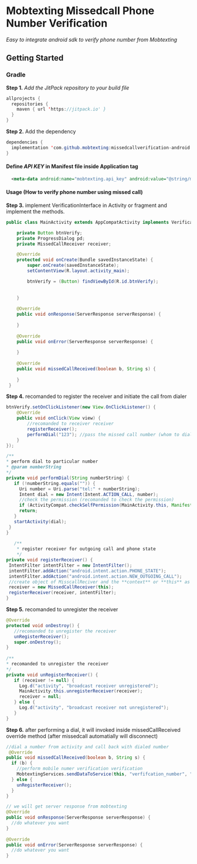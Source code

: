# Mobtexting Missedcall Phone Number Verification
_Easy to integrate android sdk to verify phone number from Mobtexting_
## Getting Started
### Gradle
**Step 1.** _Add the JitPack repository to your build file_
```java
allprojects {
  repositories {
    maven { url 'https://jitpack.io' }
  }
}
```
**Step 2.** Add the dependency
```java
dependencies {
  implementation 'com.github.mobtexting:missedcallverification-android:-SNAPSHOT'
}
```
#### Define _API KEY_ in Manifest file inside Application tag
```xml
  <meta-data android:name="mobtexting.api_key" android:value="@string/mobtextingapikey" />
```
#### Usage (How to verify phone number using missed call)
**Step 3.**
implement VerificationInterface in Activity or fragment and implement the methods.
```java
public class MainActivity extends AppCompatActivity implements VerificationInterface{

    private Button btnVerify;
    private ProgressDialog pd;
    private MissedCallReceiver receiver;

    @Override
    protected void onCreate(Bundle savedInstanceState) {
        super.onCreate(savedInstanceState);
        setContentView(R.layout.activity_main);

        btnVerify = (Button) findViewById(R.id.btnVerify);
        
        
    }
    
    @Override
    public void onResponse(ServerResponse serverResponse) {
        
    }
    
    @Override
    public void onError(ServerResponse serverResponse) {
        
    }
    
    @Override
    public void missedCallReceived(boolean b, String s) {
        
    }
 }
 ```
 **Step 4.**
 recomanded to register the receiver and initiate the call from dialer
 ```java
 btnVerify.setOnClickListener(new View.OnClickListener() {
     @Override
     public void onClick(View view) {
         //recomanded to receiver receiver
         registerReceiver();
         performDial("123"); //pass the missed call number (whom to dial)
     }
 });
 
/**
* perform dial to particular number
* @param numberString
*/
private void performDial(String numberString) {
    if (!numberString.equals("")) {
      Uri number = Uri.parse("tel:" + numberString);
      Intent dial = new Intent(Intent.ACTION_CALL, number);
      //check the permission (recomanded to check the permission)
      if (ActivityCompat.checkSelfPermission(MainActivity.this, Manifest.permission.CALL_PHONE) !=                      PackageManager.PERMISSION_GRANTED) {
      return;
    }
    startActivity(dial);
  }
}
    
    /**
     * register receiver for outgoing call and phone state
     */
private void registerReceiver() {
  IntentFilter intentFilter = new IntentFilter();
  intentFilter.addAction("android.intent.action.PHONE_STATE");
  intentFilter.addAction("android.intent.action.NEW_OUTGOING_CALL");
  //create object of MisscallReciver and the **context** or **this** as parameter
  receiver = new MissedCallReceiver(this);
  registerReceiver(receiver, intentFilter);
}
```
 **Step 5.**
 recomanded to unregister the receiver
 ```java
 @Override
 protected void onDestroy() {
    //recomanded to unregister the receiver
    unRegisterReceiver();
    super.onDestroy();
 }
    
/**
* recomanded to unregister the receiver
*/
private void unRegisterReceiver() {
    if (receiver != null) {
      Log.d("activity", "broadcast receiver unregistered");
      MainActivity.this.unregisterReceiver(receiver);
      receiver = null;
    } else {
      Log.d("activity", "broadcast receiver not unregistered");
    }
}
 ```
 **Step 6.**
 after performing a dial, it will invoked inside missedCallReceived override method (after missedcall automatially will disconnect)
```java
//dial a number from activity and call back with dialed number
 @Override
public void missedCallReceived(boolean b, String s) {
  if (b) {
    //perform mobile numer verification verification 
    MobtextingServices.sendDataToService(this, "verfifcation_number", "missed_call_number", new MobtextingInfoResult(this));
  } else {
    unRegisterReceiver();
  }
}

// we will get server response from mobtexting
@Override
public void onResponse(ServerResponse serverResponse) {
  //do whatever you want        
}
    
@Override
public void onError(ServerResponse serverResponse) {
  //do whatever you want      
}
```
